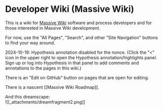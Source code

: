 # Developer Wiki (Massive Wiki)

This is a wiki for [Massive Wiki](https://massive.wiki/) software and process developers and for those interested in Massive Wiki development.

For now, use the "All Pages", "Search", and other "Site Navigation" buttons to find your way around.

2024-10-19: Hypothesis annotation disabled for the nonce. (Click the "<" icon in the upper right to open the Hypothesis annotation/highlights panel.  Sign up or log into Hypothesis in that panel to add comments and annotations to the pages in this wiki.)

There is an "Edit on GitHub" button on pages that are open for editing.

There is a nascent [[Massive Wiki Roadmap]].

And this dreamscape:  
![[_attachments/dreamfragment2.png]]  

